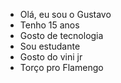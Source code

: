 - Olá, eu sou o Gustavo
- Tenho 15 anos 
- Gosto de tecnologia
- Sou estudante
- Gosto do vini jr
- Torço pro Flamengo

